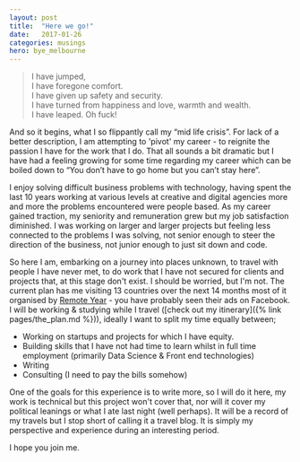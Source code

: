 ```yaml
---
layout: post
title:  "Here we go!"
date:   2017-01-26
categories: musings
hero: bye_melbourne
---
```

> I have jumped,  
> I have foregone comfort.  
> I have given up safety and security.  
> I have turned from happiness and love, warmth and wealth.  
> I have leaped.
> Oh fuck!

And so it begins, what I so flippantly call my “mid life crisis”. For lack of a better description, I am attempting to 'pivot' my career - to reignite the passion I have for the work that I do. That all sounds a bit dramatic but I have had a feeling growing for some time regarding my career which can be boiled down to “You don’t have to go home but you can’t stay here”.

I enjoy solving difficult business problems with technology, having spent the last 10 years working at various levels at creative and digital agencies more and more the problems encountered were people based. As my career gained traction, my seniority and remuneration grew but my job satisfaction diminished. I was working on larger and larger projects but feeling less connected to the problems I was solving, not senior enough to steer the direction of the business, not junior enough to just sit down and code.

So here I am, embarking on a journey into places unknown, to travel with people I have never met, to do work that I have not secured for clients and projects that, at this stage don't exist. I should be worried, but I'm not. The current plan has me visiting 13 countries over the next 14 months most of it organised by [Remote Year](http://remoteyear.com) - you have probably seen their ads on Facebook. I will be working & studying while I travel ([check out my itinerary]({% link pages/the_plan.md %})), ideally I want to split my time equally between;

* Working on startups and projects for which I have equity.
* Building skills that I have not had time to learn whilst in full time employment (primarily Data Science & Front end technologies)
* Writing
* Consulting (I need to pay the bills somehow)

One of the goals for this experience is to write more, so I will do it here, my work is technical but this project won't cover that, nor will it cover my political leanings or what I ate last night (well perhaps). It will be a record of my travels but I stop short of calling it a travel blog. It is simply my perspective and experience during an interesting period.

I hope you join me.
